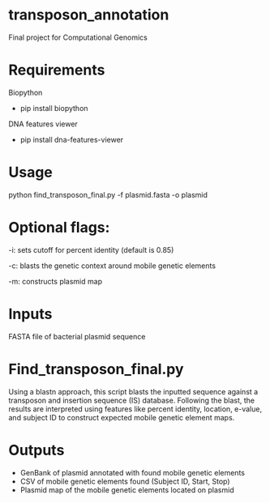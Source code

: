 # transposon_annotation
Final project for Computational Genomics

# Requirements
Biopython 
- pip install biopython

DNA features viewer
- pip install dna-features-viewer

# Usage 
python find_transposon_final.py -f plasmid.fasta -o plasmid 

# Optional flags:
-i: sets cutoff for percent identity (default is 0.85)

-c: blasts the genetic context around mobile genetic elements

-m: constructs plasmid map

# Inputs
FASTA file of bacterial plasmid sequence

# Find_transposon_final.py

Using a blastn approach, this script blasts the inputted sequence against a transposon and insertion sequence (IS) database. Following the blast, the results are interpreted using features like percent identity, location, e-value, and subject ID to construct expected mobile genetic element maps. 

# Outputs
- GenBank of plasmid annotated with found mobile genetic elements
- CSV of mobile genetic elements found (Subject ID, Start, Stop)
- Plasmid map of the mobile genetic elements located on plasmid
